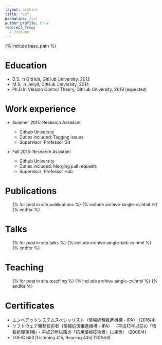 ```yaml
---
layout: archive
title: "CV"
permalink: /cv/
author_profile: true
redirect_from:
  - /resume
---
```


{% include base_path %}

Education
======
* B.S. in GitHub, GitHub University, 2012
* M.S. in Jekyll, GitHub University, 2014
* Ph.D in Version Control Theory, GitHub University, 2018 (expected)

Work experience
======
* Summer 2015: Research Assistant
  * Github University
  * Duties included: Tagging issues
  * Supervisor: Professor Git

* Fall 2015: Research Assistant
  * Github University
  * Duties included: Merging pull requests
  * Supervisor: Professor Hub
 

Publications
======
  <ul>{% for post in site.publications %}
    {% include archive-single-cv.html %}
  {% endfor %}</ul>
  
Talks
======
  <ul>{% for post in site.talks %}
    {% include archive-single-talk-cv.html %}
  {% endfor %}</ul>
  
Teaching
======
  <ul>{% for post in site.teaching %}
    {% include archive-single-cv.html %}
  {% endfor %}</ul>
  
Certificates
======
- エンベデッドシステムスペシャリスト（情報処理推進機構・IPA） (2016/4)
- ソフトウェア開発技術者（情報処理推進機構・IPA） （平成13年以前の「情報処理第1種」・平成21年以降の「応用情報技術者」に相当） (2006/4)
- TOEIC 850 [Listening 415, Reading 435] (2016/3)
